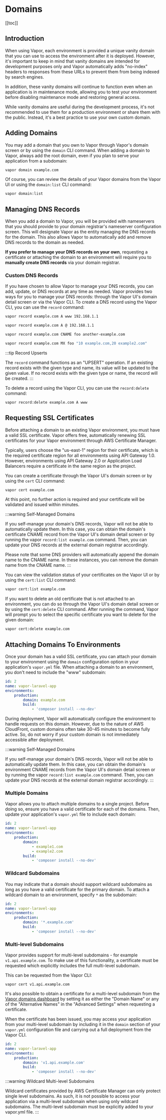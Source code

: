 # Domains

[[toc]]

## Introduction

When using Vapor, each environment is provided a unique vanity domain that you can use to access the environment after it is deployed. However, it's important to keep in mind that vanity domains are intended for development purposes only and Vapor automatically adds "no-index" headers to responses from these URLs to prevent them from being indexed by search engines.

In addition, these vanity domains will continue to function even when an application is in maintenance mode, allowing you to test your environment before disabling maintenance mode and restoring general access.

While vanity domains are useful during the development process, it's not recommended to use them for a production environment or share them with the public. Instead, it's a best practice to use your own custom domain.

## Adding Domains

You may add a domain that you own to Vapor through Vapor's domain screen or by using the `domain` CLI command. When adding a domain to Vapor, always add the root domain, even if you plan to serve your application from a subdomain:

```bash
vapor domain example.com
```

Of course, you can review the details of your Vapor domains from the Vapor UI or using the `domain:list` CLI command:

```bash
vapor domain:list
```

## Managing DNS Records

When you add a domain to Vapor, you will be provided with nameservers that you should provide to your domain registrar's nameserver configuration screen. This will designate Vapor as the entity managing the DNS records for the domain. This also allows Vapor to automatically add and remove DNS records to the domain as needed.

**If you prefer to manage your DNS records on your own**, requesting a certificate or attaching the domain to an environment will require you to **manually create DNS records** via your domain registrar.

### Custom DNS Records

If you have chosen to allow Vapor to manage your DNS records, you can add, update, or DNS records at any time as needed. Vapor provides two ways for you to manage your DNS records: through the Vapor UI's domain detail screen or via the Vapor CLI. To create a DNS record using the Vapor CLI, you can use the `record` command:

```bash
vapor record example.com A www 192.168.1.1

vapor record example.com A @ 192.168.1.1

vapor record example.com CNAME foo another-example.com

vapor record example.com MX foo "10 example.com,20 example2.com"
```

:::tip Record Upserts

The `record` command functions as an "UPSERT" operation. If an existing record exists with the given type and name, its value will be updated to the given value. If no record exists with the given type or name, the record will be created.
:::

To delete a record using the Vapor CLI, you can use the `record:delete` command:

```bash
vapor record:delete example.com A www
```

## Requesting SSL Certificates

Before attaching a domain to an existing Vapor environment, you must have a valid SSL certificate. Vapor offers free, automatically renewing SSL certificates for your Vapor environment through AWS Certificate Manager.

Typically, users choose the "us-east-1" region for their certificate, which is the required certificate region for all environments using API Gateway 1.0. However, environments using API Gateway 2.0 or Application Load Balancers require a certificate in the same region as the project.

You can create a certificate through the Vapor UI's domain screen or by using the `cert` CLI command:

```bash
vapor cert example.com
```

At this point, no further action is required and your certificate will be validated and issued within minutes.

:::warning Self-Managed Domains

If you self-manage your domain's DNS records, Vapor will not be able to automatically update them. In this case, you can obtain the domain's certificate CNAME record from the Vapor UI's domain detail screen or by running the vapor `record:list example.com` command. Then, you can update your DNS records at the external domain registrar accordingly.

Please note that some DNS providers will automatically append the domain name to the CNAME name. In these instances, you can remove the domain name from the CNAME name.
:::

You can view the validation status of your certificates on the Vapor UI or by using the `cert:list` CLI command:

```bash
vapor cert:list example.com
```

If you want to delete an old certificate that is not attached to an environment, you can do so through the Vapor UI's domain detail screen or by using the `cert:delete` CLI command. After running the command, Vapor will prompt you to select the specific certificate you want to delete for the given domain:

```bash
vapor cert:delete example.com
```

## Attaching Domains To Environments

Once your domain has a valid SSL certificate, you can attach your domain to your environment using the `domain` configuration option in your application's `vapor.yml` file. When attaching a domain to an environment, you don't need to include the "www" subdomain:

```yaml
id: 2
name: vapor-laravel-app
environments:
    production:
        domain: example.com
        build:
            - 'composer install --no-dev'
```

During deployment, Vapor will automatically configure the environment to handle requests on this domain. However, due to the nature of AWS CloudFront, custom domains often take 30-45 minutes to become fully active. So, do not worry if your custom domain is not immediately accessible after deployment.

:::warning Self-Managed Domains

If you self-manage your domain's DNS records, Vapor will not be able to automatically update them. In this case, you can obtain the domain's environment CNAME records from the Vapor UI's domain detail screen or by running the vapor `record:list example.com` command. Then, you can update your DNS records at the external domain registrar accordingly.
:::

### Multiple Domains

Vapor allows you to attach multiple domains to a single project. Before doing so, ensure you have a valid certificate for each of the domains. Then, update your application's `vapor.yml` file to include each domain:

```yaml
id: 2
name: vapor-laravel-app
environments:
    production:
        domain:
            - example1.com
            - example2.com
        build:
            - 'composer install --no-dev'
```

### Wildcard Subdomains

You may indicate that a domain should support wildcard subdomains as long as you have a valid certificate for the primary domain. To attach a wildcard domain to an environment, specify `*` as the subdomain:

```yaml
id: 2
name: vapor-laravel-app
environments:
    production:
        domain: '*.example.com'
        build:
            - 'composer install --no-dev'
```

### Multi-level Subdomains

Vapor provides support for multi-level subdomains - for example `v1.api.example.com`. To make use of this functionality, a certificate must be requested which explicitly includes the full multi-level subdomain.

This can be requested from the Vapor CLI:

```shell
vapor cert v1.api.example.com
```

It's also possible to obtain a certificate for a multi-level subdomain from the [Vapor domains dashboard](https://vapor.laravel.com/app/domains) by setting it as either the "Domain Name" or any of the "Alternative Names" in the "Advanced Settings" when requesting a certificate.

When the certificate has been issued, you may access your application from your multi-level subdomain by including it in the `domain` section of your `vapor.yml` configuration file and carrying out a full deployment from the Vapor CLI.

```yaml
id: 2
name: vapor-laravel-app
environments:
    production:
        domain: 'v1.api.example.com'
        build:
            - 'composer install --no-dev'
```

:::warning Wildcard Multi-level Subdomains

Wildcard certificates provided by AWS Certificate Manager can only protect single level subdomains. As such, it is not possible to access your application via a multi-level subdomain when using only wildcard subdomains. The multi-level subdomain must be explicitly added to your vapor.yml file.
:::
